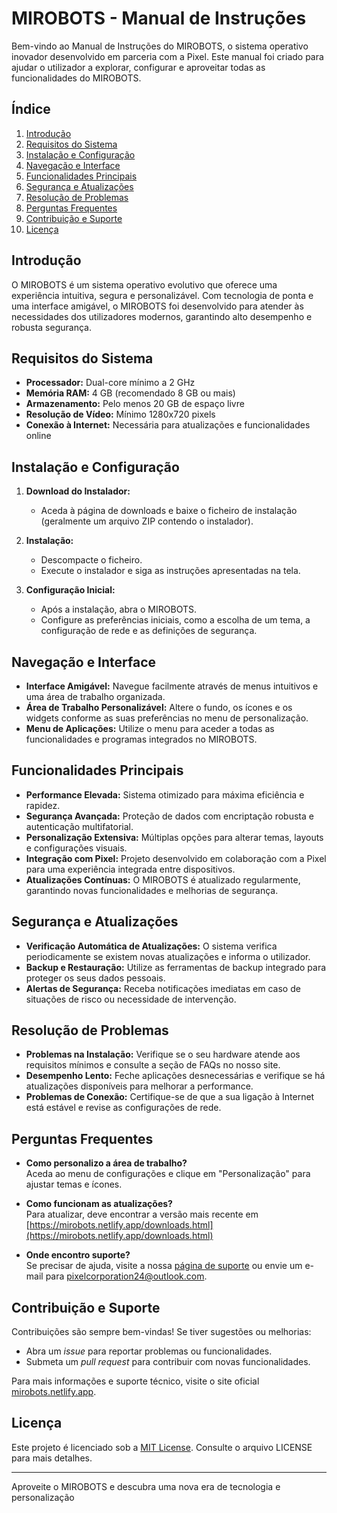 # MIROBOTS - Manual de Instruções

Bem-vindo ao Manual de Instruções do MIROBOTS, o sistema operativo inovador desenvolvido em parceria com a Pixel. Este manual foi criado para ajudar o utilizador a explorar, configurar e aproveitar todas as funcionalidades do MIROBOTS.

## Índice

1. [Introdução](#introdução)
2. [Requisitos do Sistema](#requisitos-do-sistema)
3. [Instalação e Configuração](#instalação-e-configuração)
4. [Navegação e Interface](#navegação-e-interface)
5. [Funcionalidades Principais](#funcionalidades-principais)
6. [Segurança e Atualizações](#segurança-e-atualizações)
7. [Resolução de Problemas](#resolução-de-problemas)
8. [Perguntas Frequentes](#perguntas-frequentes)
9. [Contribuição e Suporte](#contribuição-e-suporte)
10. [Licença](#licença)

## Introdução

O MIROBOTS é um sistema operativo evolutivo que oferece uma experiência intuitiva, segura e personalizável. Com tecnologia de ponta e uma interface amigável, o MIROBOTS foi desenvolvido para atender às necessidades dos utilizadores modernos, garantindo alto desempenho e robusta segurança.

## Requisitos do Sistema

- **Processador:** Dual-core mínimo a 2 GHz
- **Memória RAM:** 4 GB (recomendado 8 GB ou mais)
- **Armazenamento:** Pelo menos 20 GB de espaço livre
- **Resolução de Vídeo:** Mínimo 1280x720 pixels
- **Conexão à Internet:** Necessária para atualizações e funcionalidades online

## Instalação e Configuração

1. **Download do Instalador:**
   - Aceda à página de downloads e baixe o ficheiro de instalação (geralmente um arquivo ZIP contendo o instalador).

2. **Instalação:**
   - Descompacte o ficheiro.
   - Execute o instalador e siga as instruções apresentadas na tela.

3. **Configuração Inicial:**
   - Após a instalação, abra o MIROBOTS.
   - Configure as preferências iniciais, como a escolha de um tema, a configuração de rede e as definições de segurança.

## Navegação e Interface

- **Interface Amigável:** Navegue facilmente através de menus intuitivos e uma área de trabalho organizada.
- **Área de Trabalho Personalizável:** Altere o fundo, os ícones e os widgets conforme as suas preferências no menu de personalização.
- **Menu de Aplicações:** Utilize o menu para aceder a todas as funcionalidades e programas integrados no MIROBOTS.

## Funcionalidades Principais

- **Performance Elevada:** Sistema otimizado para máxima eficiência e rapidez.
- **Segurança Avançada:** Proteção de dados com encriptação robusta e autenticação multifatorial.
- **Personalização Extensiva:** Múltiplas opções para alterar temas, layouts e configurações visuais.
- **Integração com Pixel:** Projeto desenvolvido em colaboração com a Pixel para uma experiência integrada entre dispositivos.
- **Atualizações Contínuas:** O MIROBOTS é atualizado regularmente, garantindo novas funcionalidades e melhorias de segurança.

## Segurança e Atualizações

- **Verificação Automática de Atualizações:** O sistema verifica periodicamente se existem novas atualizações e informa o utilizador.
- **Backup e Restauração:** Utilize as ferramentas de backup integrado para proteger os seus dados pessoais.
- **Alertas de Segurança:** Receba notificações imediatas em caso de situações de risco ou necessidade de intervenção.

## Resolução de Problemas

- **Problemas na Instalação:** Verifique se o seu hardware atende aos requisitos mínimos e consulte a seção de FAQs no nosso site.
- **Desempenho Lento:** Feche aplicações desnecessárias e verifique se há atualizações disponíveis para melhorar a performance.
- **Problemas de Conexão:** Certifique-se de que a sua ligação à Internet está estável e revise as configurações de rede.

## Perguntas Frequentes

- **Como personalizo a área de trabalho?**  
  Aceda ao menu de configurações e clique em "Personalização" para ajustar temas e ícones.

- **Como funcionam as atualizações?**  
   Para atualizar, deve encontrar a versão mais recente em [https://mirobots.netlify.app/downloads.html](https://mirobots.netlify.app/downloads.html)
- **Onde encontro suporte?**  
  Se precisar de ajuda, visite a nossa [página de suporte](https://mirobots.netlify.app/support.html) ou envie um e-mail para [pixelcorporation24@outlook.com](mailto:pixelcorporation24@outlook.com).

## Contribuição e Suporte

Contribuições são sempre bem-vindas! Se tiver sugestões ou melhorias:

- Abra um _issue_ para reportar problemas ou funcionalidades.
- Submeta um _pull request_ para contribuir com novas funcionalidades.

Para mais informações e suporte técnico, visite o site oficial [mirobots.netlify.app](https://mirobots.netlify.app).

## Licença

Este projeto é licenciado sob a [MIT License](LICENSE). Consulte o arquivo LICENSE para mais detalhes.

---

Aproveite o MIROBOTS e descubra uma nova era de tecnologia e personalização